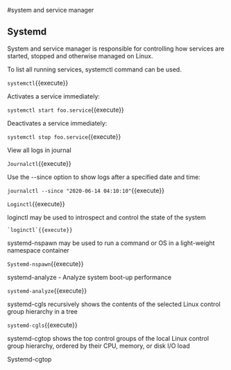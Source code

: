 #system and service manager

## Systemd

System and service manager is responsible for controlling how services are started, stopped and otherwise managed on Linux.

To list all running services, systemctl command can be used.

`systemctl`{{execute}}

Activates a service immediately:

`systemctl start foo.service`{{execute}}

Deactivates a service immediately:

`systemctl stop foo.service`{{execute}}


View all logs in journal


`Journalctl`{{execute}}

Use the --since option to show logs after a specified date and time:

`journalctl --since "2020-06-14 04:10:10"`{{execute}}


`Loginctl`{{execute}}

loginctl may be used to introspect and control the state of the system

	`loginctl`{{execute}}


systemd-nspawn may be used to run a command or OS in a light-weight namespace container

`Systemd-nspawn`{{execute}}





systemd-analyze - Analyze system boot-up performance  

`systemd-analyze`{{execute}}

systemd-cgls recursively shows the contents of the selected Linux control group hierarchy in a tree

`systemd-cgls`{{execute}}



systemd-cgtop shows the top control groups of the local Linux control group hierarchy, ordered by their CPU, memory, or disk I/O load

Systemd-cgtop




